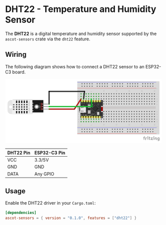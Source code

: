 # DHT22 - Temperature and Humidity Sensor

The **DHT22** is a digital temperature and humidity sensor
supported by the `ascot-sensors` crate via the `dht22` feature.

## Wiring

The following diagram shows how to connect a DHT22 sensor to an ESP32-C3 board.

![DHT22 wiring](./wiring/dht22.png)

| DHT22 Pin  | ESP32-C3 Pin |
|------------|--------------|
| VCC        | 3.3/5V       |
| GND        | GND          |
| DATA       | Any GPIO     |

## Usage

Enable the DHT22 driver in your `Cargo.toml`:

```toml
[dependencies]
ascot-sensors = { version = "0.1.0", features = ["dht22"] }
